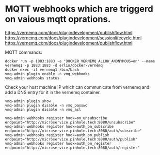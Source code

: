 # MQTT webhooks which are triggerd on vaious mqtt oprations.

https://vernemq.com/docs/plugindevelopment/publishflow.html
https://vernemq.com/docs/plugindevelopment/sessionlifecycle.html
https://vernemq.com/docs/plugindevelopment/publishflow.html

MQTT commands:

```
docker run -p 1883:1883 -e "DOCKER_VERNEMQ_ALLOW_ANONYMOUS=on" --name vernemq1 -p 1883:1883 -d erlio/docker-vernemq
docker exec -it vernemq1 /bin/bash
vmq-admin plugin enable -n vmq_webhooks
vmq-admin webhooks status
```
Check your host machine IP which can communicate from vernemq and add a DNS entry for it in the vernemq container.

```
vmq-admin plugin show
vmq-admin plugin disable -n vmq_passwd
vmq-admin plugin disable -n vmq_acl  

vmq-admin webhooks register hook=on_unsubscribe endpoint="http://microservice.pinhole.tech:8080/unsubscribe"
vmq-admin webhooks register hook=auth_on_subscribe endpoint="http://microservice.pinhole.tech:8080/auth/subscribe"
vmq-admin webhooks register hook=auth_on_publish endpoint="http://microservice.pinhole.tech:8080/auth/publish"
vmq-admin webhooks register hook=auth_on_register endpoint="http://microservice.pinhole.tech:8080/auth/register"
```